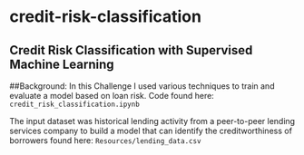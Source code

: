 # credit-risk-classification
## Credit Risk Classification with Supervised Machine Learning

##Background:
In this Challenge I used various techniques to train and evaluate a model based on loan risk. Code found here: `credit_risk_classification.ipynb`

The input dataset was historical lending activity from a peer-to-peer lending services company to build a model that can identify the creditworthiness of borrowers found
here: `Resources/lending_data.csv`

